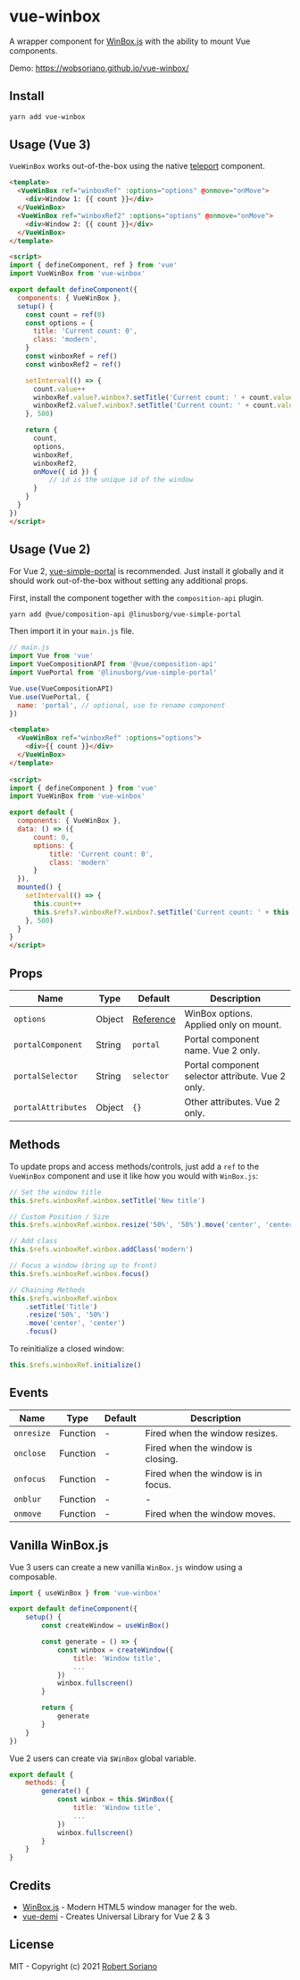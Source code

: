 # vue-winbox

A wrapper component for [WinBox.js](https://github.com/nextapps-de/winbox) with the ability to mount Vue components.

Demo: https://wobsoriano.github.io/vue-winbox/

## Install

```bash
yarn add vue-winbox
```

## Usage (Vue 3)

`VueWinBox` works out-of-the-box using the native [teleport](https://v3.vuejs.org/api/built-in-components.html#teleport) component.

```html
<template>
  <VueWinBox ref="winboxRef" :options="options" @onmove="onMove">
    <div>Window 1: {{ count }}</div>
  </VueWinBox>
  <VueWinBox ref="winboxRef2" :options="options" @onmove="onMove">
    <div>Window 2: {{ count }}</div>
  </VueWinBox>
</template>

<script>
import { defineComponent, ref } from 'vue'
import VueWinBox from 'vue-winbox'

export default defineComponent({
  components: { VueWinBox },
  setup() {
    const count = ref(0)
    const options = {
      title: 'Current count: 0',
      class: 'modern',
    }
    const winboxRef = ref()
    const winboxRef2 = ref()

    setInterval(() => {
      count.value++
      winboxRef.value?.winbox?.setTitle('Current count: ' + count.value)
      winboxRef2.value?.winbox?.setTitle('Current count: ' + count.value)
    }, 500)

    return {
      count,
      options,
      winboxRef,
      winboxRef2,
      onMove({ id }) {
          // id is the unique id of the window
      }
    }
  }
})
</script>
```

## Usage (Vue 2)

For Vue 2, [vue-simple-portal](https://github.com/LinusBorg/vue-simple-portal) is recommended. Just install it globally and it should work out-of-the-box without setting any additional props.

First, install the component together with the `composition-api` plugin.

```bash
yarn add @vue/composition-api @linusborg/vue-simple-portal
```

Then import it in your `main.js` file.

```js
// main.js
import Vue from 'vue'
import VueCompositionAPI from '@vue/composition-api'
import VuePortal from '@linusborg/vue-simple-portal'

Vue.use(VueCompositionAPI)
Vue.use(VuePortal, {
  name: 'portal', // optional, use to rename component
})
```

```html
<template>
  <VueWinBox ref="winboxRef" :options="options">
    <div>{{ count }}</div>
  </VueWinBox>
</template>
  
<script>
import { defineComponent } from 'vue'
import VueWinBox from 'vue-winbox'

export default {
  components: { VueWinBox },
  data: () => ({
      count: 0,
      options: {
          title: 'Current count: 0',
          class: 'modern'
      }
  }),
  mounted() {
    setInterval(() => {
      this.count++
      this.$refs?.winboxRef?.winbox?.setTitle('Current count: ' + this.count)
    }, 500)
  }
}
</script>
```

## Props

Name | Type | Default | Description |
------ | ------ | ------ | ------ |
`options` | Object | [Reference](https://github.com/nextapps-de/winbox#options) | WinBox options. Applied only on mount.  |
`portalComponent` | String | `portal` | Portal component name. Vue 2 only. |
`portalSelector` | String | `selector` | Portal component selector attribute. Vue 2 only.  |
`portalAttributes` | Object | `{}` | Other attributes. Vue 2 only. |


## Methods

To update props and access methods/controls, just add a `ref` to the `VueWinBox` component and use it like how you would with `WinBox.js`:

```javascript
// Set the window title
this.$refs.winboxRef.winbox.setTitle('New title')

// Custom Position / Size
this.$refs.winboxRef.winbox.resize('50%', '50%').move('center', 'center')

// Add class
this.$refs.winboxRef.winbox.addClass('modern')

// Focus a window (bring up to front)
this.$refs.winboxRef.winbox.focus()

// Chaining Methods
this.$refs.winboxRef.winbox
    .setTitle('Title')
    .resize('50%', '50%')
    .move('center', 'center')
    .focus()
```

To reinitialize a closed window:

```javascript
this.$refs.winboxRef.initialize()
```

## Events

Name | Type | Default | Description |
------ | ------ | ------ | ------ |
`onresize` | Function | - | Fired when the window resizes. |
`onclose` | Function | - | Fired when the window is closing. |
`onfocus` | Function | - | Fired when the window is in focus. |
`onblur` | Function | - | - |
`onmove` | Function | - | Fired when the window moves. |


## Vanilla WinBox.js

Vue 3 users can create a new vanilla `WinBox.js` window using a composable.

```javascript
import { useWinBox } from 'vue-winbox'

export default defineComponent({
    setup() {
        const createWindow = useWinBox()

        const generate = () => {
            const winbox = createWindow({
                title: 'Window title',
                ...
            })
            winbox.fullscreen()
        }

        return {
            generate
        }
    }
})
```

Vue 2 users can create via `$WinBox` global variable.

```javascript
export default {
    methods: {
        generate() {
            const winbox = this.$WinBox({
                title: 'Window title',
                ...
            })   
            winbox.fullscreen()         
        }
    }
}
```

## Credits

- [WinBox.js](https://github.com/nextapps-de/winbox) - Modern HTML5 window manager for the web.
- [vue-demi](https://github.com/vueuse/vue-demi/) - Creates Universal Library for Vue 2 & 3

## License
MIT - Copyright (c) 2021 [Robert Soriano](https://github.com/wobsoriano)
